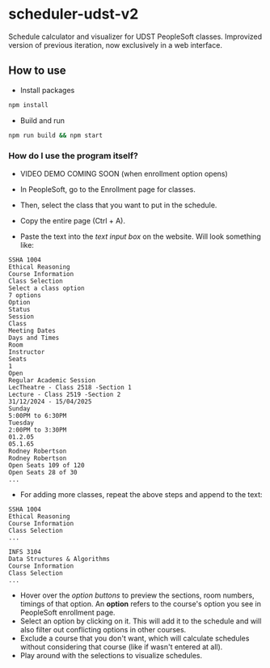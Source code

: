 # scheduler-udst-v2

Schedule calculator and visualizer for UDST PeopleSoft classes. Improvized version of previous iteration, now exclusively in a web interface.

## How to use

- Install packages
```bash
npm install
```

- Build and run
```bash
npm run build && npm start
```

### How do I use the program itself?

- VIDEO DEMO COMING SOON (when enrollment option opens)

- In PeopleSoft, go to the Enrollment page for classes.
- Then, select the class that you want to put in the schedule.
- Copy the entire page (Ctrl + A).
- Paste the text into the *text input box* on the website. Will look something like:
```
SSHA 1004
Ethical Reasoning
Course Information
Class Selection
Select a class option
7 options
Option
Status
Session
Class
Meeting Dates
Days and Times
Room
Instructor
Seats
1
Open
Regular Academic Session
LecTheatre - Class 2518 -Section 1
Lecture - Class 2519 -Section 2
31/12/2024 - 15/04/2025
Sunday
5:00PM to 6:30PM
Tuesday
2:00PM to 3:30PM
01.2.05
05.1.65
Rodney Robertson
Rodney Robertson
Open Seats 109 of 120
Open Seats 28 of 30
...

```
- For adding more classes, repeat the above steps and append to the text:

```
SSHA 1004
Ethical Reasoning
Course Information
Class Selection
...

INFS 3104
Data Structures & Algorithms
Course Information
Class Selection
...
```
 - Hover over the *option buttons* to preview the sections, room numbers, timings of that option. An **option** refers to the course's option you see in PeopleSoft enrollment page.
 - Select an option by clicking on it. This will add it to the schedule and will also filter out conflicting options in other courses.
 - Exclude a course that you don't want, which will calculate schedules without considering that course (like if wasn't entered at all).
 - Play around with the selections to visualize schedules.
